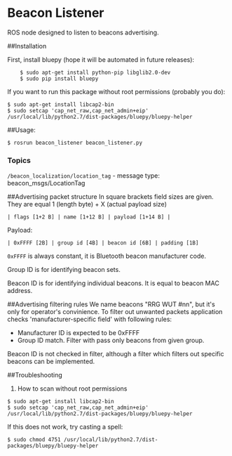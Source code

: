 # Beacon Listener

ROS node designed to listen to beacons advertising.

##Installation

First, install bluepy (hope it will be automated in future releases):
```
    $ sudo apt-get install python-pip libglib2.0-dev
    $ sudo pip install bluepy
```

If you want to run this package without root permissions (probably you do):
```
$ sudo apt-get install libcap2-bin
$ sudo setcap 'cap_net_raw,cap_net_admin+eip' /usr/local/lib/python2.7/dist-packages/bluepy/bluepy-helper
```


##Usage:
```
$ rosrun beacon_listener beacon_listener.py
```

### Topics

`/beacon_localization/location_tag` - message type: beacon_msgs/LocationTag

##Advertising packet structure
In square brackets field sizes are given. They are equal 1 (length byte) +  X (actual payload size) 
```
| flags [1+2 B] | name [1+12 B] | payload [1+14 B] |

```

Payload:

```
| 0xFFFF [2B] | group id [4B] | beacon id [6B] | padding [1B]
```

`0xFFFF` is always constant, it is Bluetooth beacon manufacturer code. 

Group ID is for identifying beacon sets.

Beacon ID is for identifying individual beacons. It is equal to beacon MAC address.
 
##Advertising filtering rules
We name beacons "RRG WUT #nn", but it's only for operator's convinience.
To filter out unwanted packets application checks 'manufacturer-specific field' with following rules:

 * Manufacturer ID is expected to be 0xFFFF
 * Group ID match. Filter with pass only beacons from given group.
 
 Beacon ID is not checked in filter, although a filter which filters out specific beacons can be implemented. 
 
##Troubleshooting
1. How to scan without root permissions
```
$ sudo apt-get install libcap2-bin
$ sudo setcap 'cap_net_raw,cap_net_admin+eip' /usr/local/lib/python2.7/dist-packages/bluepy/bluepy-helper
```

If this does not work, try casting a spell:
```
$ sudo chmod 4751 /usr/local/lib/python2.7/dist-packages/bluepy/bluepy-helper

```

